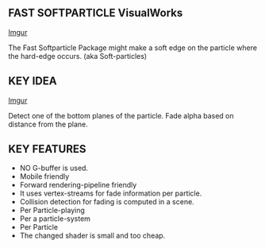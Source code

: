 FAST SOFTPARTICLE
VisualWorks
----------

[Imgur](https://i.imgur.com/SyuiSlb.jpg)

The Fast Softparticle Package might make a soft edge on the particle where the hard-edge occurs. (aka Soft-particles)

KEY IDEA
----------

[Imgur](https://i.imgur.com/Fg8cLgq.png)

Detect one of the bottom planes of the particle.
Fade alpha based on distance from the plane.

KEY FEATURES
----------

* NO G-buffer is used.
 * Mobile friendly
 * Forward rendering-pipeline friendly
* It uses vertex-streams for fade information per particle.
* Collision detection for fading is computed in a scene.
 * Per Particle-playing
 * Per a particle-system
 * Per Particle
* The changed shader is small and too cheap.




